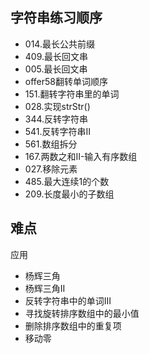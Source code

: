 ## 字符串练习顺序

- 014.最长公共前缀
- 409.最长回文串
- 005.最长回文串
- offer58翻转单词顺序
- 151.翻转字符串里的单词
- 028.实现strStr()
- 344.反转字符串
- 541.反转字符串II
- 561.数组拆分
- 167.两数之和II-输入有序数组
- 027.移除元素
- 485.最大连续1的个数
- 209.长度最小的子数组

难点
- 

应用
- 杨辉三角
- 杨辉三角II
- 反转字符串中的单词III
- 寻找旋转排序数组中的最小值
- 删除排序数组中的重复项
- 移动零
